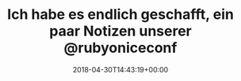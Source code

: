 ---
retweeted: false
source: <a href="https://about.twitter.com/products/tweetdeck" rel="nofollow">TweetDeck</a>
entities:
  hashtags: []
  symbols: []
  user_mentions:
  - name: Ruby on Ice
    screen_name: rubyoniceconf
    indices:
    - '56'
    - '70'
    id_str: '846744249089605632'
    id: '846744249089605632'
  urls:
  - url: https://t.co/ZcKt5dFK8v
    expanded_url: http://bit.ly/2vZcVf0
    display_url: bit.ly/2vZcVf0
    indices:
    - '123'
    - '146'
display_text_range:
- '0'
- '172'
favorite_count: '4'
id_str: '990964823851749382'
truncated: false
retweet_count: '0'
id: '990964823851749382'
possibly_sensitive: false
created_at: Mon Apr 30 14:43:19 +0000 2018
favorited: false
full_text: "Ich habe es endlich geschafft, ein paar Notizen unserer [@rubyoniceconf](https://twitter.com/rubyoniceconf)
  Budget-Planung zu einem Blog-Post zusammenzufassen: \n\nFeedback willkommen! :-)"
lang: de
quote_url: http://bit.ly/2vZcVf0
tags:
- pesos/twitter
date: '2018-04-30T14:43:19+00:00'
src: https://twitter.com/bascht/status/990964823851749382
original_url: https://twitter.com/bascht/status/990964823851749382
type: twitter_tweet
text: "Ich habe es endlich geschafft, ein paar Notizen unserer [@rubyoniceconf](https://twitter.com/rubyoniceconf)
  Budget-Planung zu einem Blog-Post zusammenzufassen: \n\nFeedback willkommen! :-)"
title: 'Ich habe es endlich geschafft, ein paar Notizen unserer @rubyoniceconf '

---